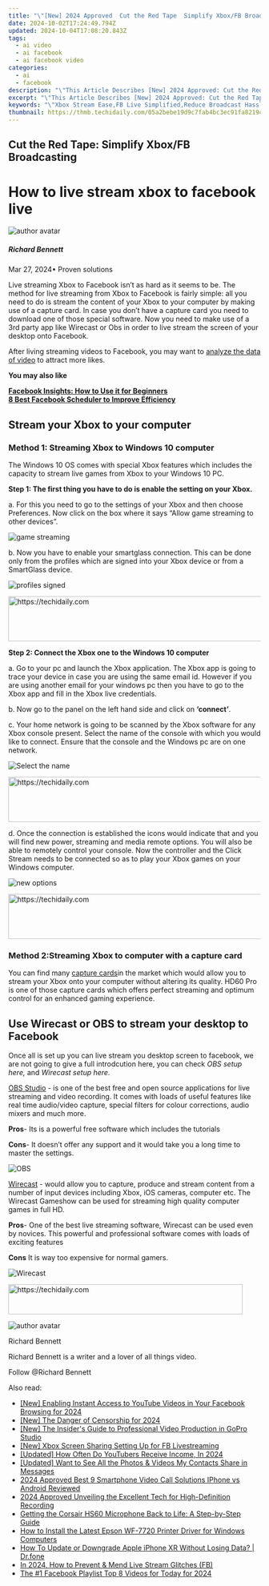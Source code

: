 ```yaml
---
title: "\"[New] 2024 Approved  Cut the Red Tape  Simplify Xbox/FB Broadcasting\""
date: 2024-10-02T17:24:49.794Z
updated: 2024-10-04T17:08:20.843Z
tags:
  - ai video
  - ai facebook
  - ai facebook video
categories:
  - ai
  - facebook
description: "\"This Article Describes [New] 2024 Approved: Cut the Red Tape: Simplify Xbox/FB Broadcasting\""
excerpt: "\"This Article Describes [New] 2024 Approved: Cut the Red Tape: Simplify Xbox/FB Broadcasting\""
keywords: "\"Xbox Stream Ease,FB Live Simplified,Reduce Broadcast Hassle,Quick Xbox Broadcasting,FB Beta Stream,Tape-Free Gaming Broadcast,Simple Xbox Transmission\""
thumbnail: https://thmb.techidaily.com/05a2bebe19d9c7fab4bc3ec91fa821946b0580297afafdcde864123fe0ad252d.jpg
---
```


## Cut the Red Tape: Simplify Xbox/FB Broadcasting

# How to live stream xbox to facebook live

![author avatar](https://images.wondershare.com/filmora/article-images/richard-bennett.jpg)

##### Richard Bennett

 Mar 27, 2024• Proven solutions

Live streaming Xbox to Facebook isn’t as hard as it seems to be. The method for live streaming from Xbox to Facebook is fairly simple: all you need to do is stream the content of your Xbox to your computer by making use of a capture card. In case you don’t have a capture card you need to download one of those special software. Now you need to make use of a 3rd party app like Wirecast or Obs in order to live stream the screen of your desktop onto Facebook.

After living streaming videos to Facebook, you may want to [analyze the data of video](https://tools.techidaily.com/wondershare/filmora/download/) to attract more likes.

**You may also like**

[**Facebook Insights: How to Use it for Beginners**](https://tools.techidaily.com/wondershare/filmora/download/)  
[**8 Best Facebook Scheduler to Improve Efficiency**](https://tools.techidaily.com/wondershare/filmora/download/)

## Stream your Xbox to your computer

### Method 1: Streaming Xbox to Windows 10 computer

The Windows 10 OS comes with special Xbox features which includes the capacity to stream live games from Xbox to your Windows 10 PC.

**Step 1: The first thing you have to do is enable the setting on your Xbox.**

a. For this you need to go to the settings of your Xbox and then choose Preferences. Now click on the box where it says “Allow game streaming to other devices”.

![game streaming ](https://images.wondershare.com/filmora/article-images/game-streaming.jpg)

b. Now you have to enable your smartglass connection. This can be done only from the profiles which are signed into your Xbox device or from a SmartGlass device.

![profiles signed ](https://images.wondershare.com/filmora/article-images/profiles-signed.jpg)

<!-- affiliate ads begin -->
<a href="https://aidotcom.pxf.io/c/5597632/2134501/19576" target="_top" id="2134501">
  <img src="//a.impactradius-go.com/display-ad/19576-2134501" border="0" alt="https://techidaily.com" width="640" height="90"/>
</a>
<img height="0" width="0" src="https://aidotcom.pxf.io/i/5597632/2134501/19576" style="position:absolute;visibility:hidden;" border="0" />
<!-- affiliate ads end -->

**Step 2: Connect the Xbox one to the Windows 10 computer**

a. Go to your pc and launch the Xbox application. The Xbox app is going to trace your device in case you are using the same email id. However if you are using another email for your windows pc then you have to go to the Xbox app and fill in the Xbox live credentials.

b. Now go to the panel on the left hand side and click on **‘connect’**.

c. Your home network is going to be scanned by the Xbox software for any Xbox console present. Select the name of the console with which you would like to connect. Ensure that the console and the Windows pc are on one network.

![Select the name ](https://images.wondershare.com/filmora/article-images/select-the-name.jpg)

<!-- affiliate ads begin -->
<a href="https://appsumo.8odi.net/c/5597632/2105874/7443" target="_top" id="2105874">
  <img src="//a.impactradius-go.com/display-ad/7443-2105874" border="0" alt="https://techidaily.com" width="728" height="90"/>
</a>
<img height="0" width="0" src="https://appsumo.8odi.net/i/5597632/2105874/7443" style="position:absolute;visibility:hidden;" border="0" />
<!-- affiliate ads end -->

d. Once the connection is established the icons would indicate that and you will find new power, streaming and media remote options. You will also be able to remotely control your console. Now the controller and the Click Stream needs to be connected so as to play your Xbox games on your Windows computer.

![new options ](https://images.wondershare.com/filmora/article-images/new-options.jpg)

<!-- affiliate ads begin -->
<a href="https://appsumo.8odi.net/c/5597632/2087389/7443" target="_top" id="2087389">
  <img src="//a.impactradius-go.com/display-ad/7443-2087389" border="0" alt="https://techidaily.com" width="728" height="90"/>
</a>
<img height="0" width="0" src="https://appsumo.8odi.net/i/5597632/2087389/7443" style="position:absolute;visibility:hidden;" border="0" />
<!-- affiliate ads end -->

### Method 2:Streaming Xbox to computer with a capture card

You can find many [capture cards](https://www.elgato.com/en/gaming)in the market which would allow you to stream your Xbox onto your computer without altering its quality. HD60 Pro is one of those capture cards which offers perfect streaming and optimum control for an enhanced gaming experience.

## Use Wirecast or OBS to stream your desktop to Facebook

Once all is set up you can live stream you desktop screen to facebook, we are not going to give a full introdcution here, you can check _OBS setup here,_ and _Wirecast setup here._

[OBS Studio](https://obsproject.com/) \- is one of the best free and open source applications for live streaming and video recording. It comes with loads of useful features like real time audio/video capture, special filters for colour corrections, audio mixers and much more.

**Pros**\- Its is a powerful free software which includes the tutorials

**Cons**\- It doesn’t offer any support and it would take you a long time to master the settings.

![OBS ](https://images.wondershare.com/filmora/article-images/obs.jpg)

[Wirecast](http://www.telestream.net/wirecast/overview.htm) \- would allow you to capture, produce and stream content from a number of input devices including Xbox, iOS cameras, computer etc. The Wirecast Gameshow can be used for streaming high quality computer games in full HD.

**Pros**\- One of the best live streaming software, Wirecast can be used even by novices. This powerful and professional software comes with loads of exciting features

**Cons** It is way too expensive for normal gamers.

![ Wirecast](https://images.wondershare.com/filmora/article-images/wirecast.jpg)

<!-- affiliate ads begin -->
<a href="https://aligracehair.sjv.io/c/5597632/2135374/19272" target="_top" id="2135374">
  <img src="//a.impactradius-go.com/display-ad/19272-2135374" border="0" alt="https://techidaily.com" width="468" height="60"/>
</a>
<img height="0" width="0" src="https://aligracehair.sjv.io/i/5597632/2135374/19272" style="position:absolute;visibility:hidden;" border="0" />
<!-- affiliate ads end -->

![author avatar](https://images.wondershare.com/filmora/article-images/richard-bennett.jpg)

Richard Bennett

Richard Bennett is a writer and a lover of all things video.

Follow @Richard Bennett

<ins class="adsbygoogle"
      style="display:block"
      data-ad-client="ca-pub-7571918770474297"
      data-ad-slot="8358498916"
      data-ad-format="auto"
      data-full-width-responsive="true"></ins>

<span class="atpl-alsoreadstyle">Also read:</span>
<div><ul>
<li><a href="https://facebook-videos.techidaily.com/new-enabling-instant-access-to-youtube-videos-in-your-facebook-browsing-for-2024/"><u>[New] Enabling Instant Access to YouTube Videos in Your Facebook Browsing for 2024</u></a></li>
<li><a href="https://facebook-videos.techidaily.com/new-the-danger-of-censorship-for-2024/"><u>[New] The Danger of Censorship for 2024</u></a></li>
<li><a href="https://fox-direct.techidaily.com/new-the-insiders-guide-to-professional-video-production-in-gopro-studio/"><u>[New] The Insider's Guide to Professional Video Production in GoPro Studio</u></a></li>
<li><a href="https://facebook-videos.techidaily.com/new-xbox-screen-sharing-setting-up-for-fb-livestreaming/"><u>[New] Xbox Screen Sharing Setting Up for FB Livestreaming</u></a></li>
<li><a href="https://youtube-web.techidaily.com/ed-how-often-do-youtubers-receive-income-in-2024/"><u>[Updated] How Often Do YouTubers Receive Income, In 2024</u></a></li>
<li><a href="https://facebook-videos.techidaily.com/updated-want-to-see-all-the-photos-and-videos-my-contacts-share-in-messages/"><u>[Updated] Want to See All the Photos & Videos My Contacts Share in Messages</u></a></li>
<li><a href="https://video-capture.techidaily.com/2024-approved-best-9-smartphone-video-call-solutions-iphone-vs-android-reviewed/"><u>2024 Approved Best 9 Smartphone Video Call Solutions IPhone vs Android Reviewed</u></a></li>
<li><a href="https://screen-mirroring-recording.techidaily.com/2024-approved-unveiling-the-excellent-tech-for-high-definition-recording/"><u>2024 Approved Unveiling the Excellent Tech for High-Definition Recording</u></a></li>
<li><a href="https://sound-issues.techidaily.com/getting-the-corsair-hs60-microphone-back-to-life-a-step-by-step-guide/"><u>Getting the Corsair HS60 Microphone Back to Life: A Step-by-Step Guide</u></a></li>
<li><a href="https://hardware-help.techidaily.com/how-to-install-the-latest-epson-wf-7720-printer-driver-for-windows-computers/"><u>How to Install the Latest Epson WF-7720 Printer Driver for Windows Computers</u></a></li>
<li><a href="https://techidaily.com/how-to-update-or-downgrade-apple-iphone-xr-without-losing-data-drfone-by-drfone-ios-system-repair-ios-system-repair/"><u>How To Update or Downgrade Apple iPhone XR Without Losing Data? | Dr.fone</u></a></li>
<li><a href="https://facebook-videos.techidaily.com/in-2024-how-to-prevent-and-mend-live-stream-glitches-fb/"><u>In 2024, How to Prevent & Mend Live Stream Glitches (FB)</u></a></li>
<li><a href="https://facebook-videos.techidaily.com/the-1-facebook-playlist-top-8-videos-for-today-for-2024/"><u>The #1 Facebook Playlist Top 8 Videos for Today for 2024</u></a></li>
</ul></div>

